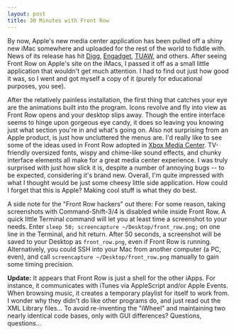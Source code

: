 ```yaml
---
layout: post
title: 30 Minutes with Front Row
---
```

By now, Apple's new media center application has been pulled off a shiny new iMac somewhere and uploaded for the rest of the world to fiddle with. News of its release has hit [Digg](http://digg.com/apple/Run_Front_Row_on_Any_Mac), [Engadget](http://www.engadget.com/entry/1234000100064915/), [TUAW](http://www.tuaw.com/2005/10/24/reader-video-front-row-on-a-mac-mini/ "The Unofficial Apple Weblog"), and others. After seeing Front Row on Apple's site on the iMacs, I passed it off as a small little application that wouldn't get much attention. I had to find out just how good it was, so I went and got myself a copy of it (purely for educational purposes, you see).

After the relatively painless installation, the first thing that catches your eye are the animations built into the program. Icons revolve and fly into view as Front Row opens and your desktop slips away. Though the entire interface seems to hinge upon gorgeous eye candy, it does so leaving you knowing just what section you're in and what's going on. Also not surprising from an Apple product, is just how uncluttered the menus are. I'd really like to see some of the ideas used in Front Row adopted in [Xbox Media Center](http://xbmc.blogspot.com/ "What's Up With Xbox Media Center"). TV-friendly oversized fonts, wispy and chime-like sound effects, and chunky interface elements all make for a great media center experience. I was truly surprised with just how slick it is, despite a number of annoying bugs -- to be expected, considering it's brand new. Overall, I'm quite impressed with what I thought would be just some cheesy little side application. How could I forget that this is Apple? Making cool stuff is what they do best.

A side note for the "Front Row hackers" out there:  For some reason, taking screenshots with Command-Shift-3/4 is disabled while inside Front Row.  A quick little Terminal command will let you at least time a screenshot to your needs.  Enter `sleep 50; screencapture ~/Desktop/front_row.png;` on one line in the Terminal, and hit return.  After 50 seconds, a screenshot will be saved to your Desktop as `front_row.png`, even if Front Row is running.  Alternatively, you could SSH into your Mac from another computer (a PC, even), and call `screencapture ~/Desktop/front_row.png` manually to gain some timing precision.

**Update:** It appears that Front Row is just a shell for the other iApps.  For instance, it communicates with iTunes via AppleScript and/or Apple Events.  When browsing music, it creates a temporary playlist for itself to work from.  I wonder why they didn't do like other programs do, and just read out the XML Library files... To avoid re-inventing the "iWheel" and maintaining two nearly identical code bases, only with GUI differences?  Questions, questions...
